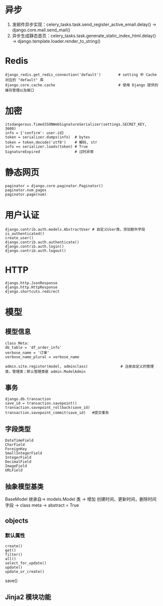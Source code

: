 # 异步
1. 发邮件异步实现：celery_tasks.task.send_register_active_email.delay()       ->  django.core.mail.send_mail()
2. 异步生成静态首页：celery_tasks.task.generate_static_index_html.delay()     ->  django.template.loader.render_to_string()


# Redis
```
django_redis.get_redis_connection('default')        # setting 中 Cache对应的 "default" 库
django.core.cache.cache                             # 使用 Django 提供的缓存管理以及接口
```

# 加密
```
itsdangerous.TimedJSONWebSignatureSerializer(settings.SECRET_KEY, 3600)
info = {'confirm': user.id}
token = serializer.dumps(info)  # bytes
token = token.decode('utf8')    # 解码, str
info == serializer.loads(token) # True
SignatureExpired                # 过时异常
```

# 静态网页
```
paginator = django.core.paginator.Paginator()
paginator.num_pages
paginator.page(num)
```

# 用户认证
```
django.contrib.auth.models.AbstractUser # 自定义User类，添加额外字段
is_authenticated()
create_user()
django.contrib.auth.authenticate()
django.contrib.auth.login()
django.contrib.auth.logout()
```


# HTTP
```
django.http.JsonResponse
django.http.HttpResponse
django.shortcuts.redirect
```

# 模型
## 模型信息
```    
class Meta:
db_table = 'df_order_info'
verbose_name = '订单'
verbose_name_plural = verbose_name

admin.site.register(model, adminclass)               # 注册自定义的管理类，管理类；默认管理类是 admin.ModelAdmin
```


## 事务
```
django.db.transaction
save_id = transaction.savepoint()
transaction.savepoint_rollback(save_id)
transaction.savepoint_commit(save_id)   #提交事务
```

## 字段类型
```
DateTimeField
CharField
ForeignKey
SmallIntegerField
IntegerField
DecimalField
ImageField
URLField
```

## 抽象模型基类
BaseModel 继承自-> models.Model 类 -> 增加 创建时间，更新时间，删除时间字段 -> class meta -> abstract = True 


## objects
### 默认属性
```
create()
get()
filter()
all()
select_for_update()
update()
update_or_create()
```
save()

## Jinja2 模块功能
